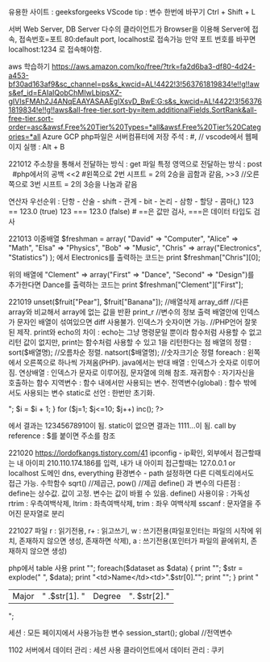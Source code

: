 유용한 사이트 : geeksforgeeks
VScode tip : 변수 한번에 바꾸기 Ctrl + Shift + L

서버 Web Server, DB Server
다수의 클라이언트가 Browser을 이용해 Server에 접속, 접속번호=포트
80:default port, localhost로 접속가능 만약 포트 번호를 바꾸면 localhost:1234 로 접속해야함.

aws 학습하기
https://aws.amazon.com/ko/free/?trk=fa2d6ba3-df80-4d24-a453-bf30ad163af9&sc_channel=ps&s_kwcid=AL!4422!3!563761819834!e!!g!!aws&ef_id=EAIaIQobChMIwLbipsXZ-gIVIsFMAh2J4ANqEAAYASAAEgIXsvD_BwE:G:s&s_kwcid=AL!4422!3!563761819834!e!!g!!aws&all-free-tier.sort-by=item.additionalFields.SortRank&all-free-tier.sort-order=asc&awsf.Free%20Tier%20Types=*all&awsf.Free%20Tier%20Categories=*all
Azure GCP
php파일은 서버컴퓨터에 저장
주석 : #, //
vscode에서 웹페이지 실행 : Alt + B

221012
주소창을 통해서 전달하는 방식 : get
파일 특정 영역으로 전달하는 방식 : post
&nbsp; #php에서의 공백
<<2 #왼쪽으로 2번 시프트 = 2의 2승을 곱함과 같음,   >>3 //오른쪽으로 3번 시프트 = 2의 3승을 나눔과 같음

연산자 우선순위 : 단항 - 산술 - shift - 관계 - bit - 논리 - 삼항 - 할당 - 콤마(,)
123 == 123.0 (true)  123 === 123.0 (false)   # ==은 값만 검사, ===은 데이터 타입도 검사

221013
이중배열 $freshman = array(
  "David" =>  "Computer",
  "Alice"  =>  "Math",
  "Elsa"  =>  "Physics",
  "Bob"  =>  "Music",
  "Chris" =>  array("Electronics", "Statistics")
); 에서 Electronics를 출력하는 코드는 print $freshman["Chris"][0]; 

위의 배열에 "Clement" => array("First" => "Dance", "Second" => "Design")를 추가한다면 Dance를 출력하는 코드는 print $freshman["Clement"]["First"];

221019
unset($fruit["Pear"], $fruit["Banana"]);  //배열삭제
array_diff //다른 array와 비교해서 array에 없는 값을 반환
print_r //변수의 정보 출력
배열안에 인덱스가 문자인 배열이 섞여있으면 diff 사용불가. 인덱스가 숫자이면 가능.  //PHP언어 잘못된 제작.
print와 echo의 차이 : echo는 그냥 명령문일 뿐이라 함수처럼 사용할 수 없고 리턴 값이 없지만, print는 함수처럼 사용할 수 있고 1을 리턴한다는 점
배열의 정렬 : sort($배열명);  //오름차순 정렬. natsort($배열명); //숫자크기순 정렬
foreach : 왼쪽에서 오른쪽으로 하나씩 가져옴(PHP). java에서는 반대
배열 : 인덱스가 숫자로 이루어짐. 연상배열 : 인덱스가 문자로 이루어짐, 문자열에 의해 참조.
재귀함수 : 자기자신을 호출하는 함수
지역변수 : 함수 내에서만 사용되는 변수. 전역변수(global) : 함수 밖에서도 사용되는 변수 
static로 선언 : 한번만 초기화. 
<?PHP
  function inc()
  {
    static $i = 1;
    print $i."<br>";
    $i = $i + 1;
  }  
 
  for ($j=1; $j<=10; $j++)
    inc();
?>
에서 결과는 12345678910이 됨. static이 없으면 결과는 1111...이 됨.
call by reference : $를 붙이면 주소를 참조

221020
https://lordofkangs.tistory.com/41
ipconfig - ip확인, 외부에서 접근할때는 내 아이피 210.110.174.186를 입력, 내가 내 아이피 접근할때는 127.0.0.1 or localhost
도메인 dns, everything
환경변수 - path 설정하면 다른 디렉토리에서도 접근 가능.
수학함수 sqrt() //제곱근, pow()  //제곱
define() 과 변수의 다른점 : define는 상수값. 값이 고정. 변수는 값이 바뀔 수 있음. define() 사용이유 : 가독성
rtrim : 우측여백삭제, ltrim : 좌측여백삭제, trim : 좌우 여백삭제
sscanf : 문자열을 주어진 문자열로 분리

221027 파일
r : 읽기전용, r+ : 읽고쓰기, w : 쓰기전용(파일포인터는 파일의 시작에 위치, 존재하지 않으면 생성, 존재하면 삭제), a : 쓰기전용(포인터가 파일의 끝에위치, 존재하지 않으면 생성)

php에서 table 사용
  print "<table>";
  foreach($dataset as $data)
  {
    print "<tr>";
    $str = explode(" ", $data);
    print "<td>Name</td><td>".$str[0]."</td><td>Major</td><td>"
    .$str[1]. "</td><td>Degree</td><td>". $str[2]."</td>";
    print "</tr>";
  }
  print "</table>";
  
세션 : 모든 페이지에서 사용가능한 변수 session_start();
global  //전역변수

1102
서버에서 데이터 관리 : 세션 사용
클라이언트에서 데이터 관리 : 쿠키

